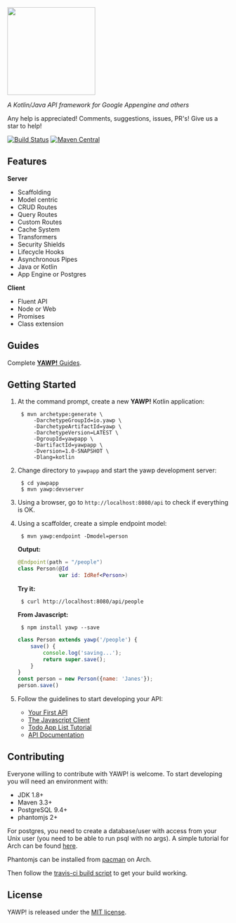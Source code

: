 <img src="http://yawp.io/assets/img/boat.png" width="200">

_A Kotlin/Java API framework for Google Appengine and others_ 

Any help is appreciated! Comments, suggestions, issues, PR's! Give us a star to help!

[![Build Status](https://travis-ci.org/feroult/yawp.svg)](https://travis-ci.org/feroult/yawp)
[![Maven Central](https://maven-badges.herokuapp.com/maven-central/io.yawp/yawp/badge.svg)](https://maven-badges.herokuapp.com/maven-central/io.yawp/yawp/)

## Features

__Server__

* Scaffolding
* Model centric
* CRUD Routes
* Query Routes
* Custom Routes
* Cache System
* Transformers
* Security Shields
* Lifecycle Hooks
* Asynchronous Pipes
* Java or Kotlin
* App Engine or Postgres

__Client__

* Fluent API
* Node or Web
* Promises
* Class extension

## Guides

Complete [__YAWP!__ Guides](http://yawp.io/guides).

## Getting Started

1. At the command prompt, create a new __YAWP!__ Kotlin application:

        $ mvn archetype:generate \
            -DarchetypeGroupId=io.yawp \
            -DarchetypeArtifactId=yawp \
            -DarchetypeVersion=LATEST \
            -DgroupId=yawpapp \
            -DartifactId=yawpapp \
            -Dversion=1.0-SNAPSHOT \
            -Dlang=kotlin            

2. Change directory to `yawpapp` and start the yawp development server:

        $ cd yawpapp
        $ mvn yawp:devserver

3. Using a browser, go to `http://localhost:8080/api` to check if everything is OK.

4. Using a scaffolder, create a simple endpoint model:

        $ mvn yawp:endpoint -Dmodel=person

    **Output:**

    ``` kotlin
    @Endpoint(path = "/people")
    class Person(@Id
                 var id: IdRef<Person>)
    ```
    **Try it:**

        $ curl http://localhost:8080/api/people
        
    **From Javascript:**
    
        $ npm install yawp --save
    
    ``` javascript
    class Person extends yawp('/people') {
        save() {
            console.log('saving...');
            return super.save();
        }
    }
    const person = new Person({name: 'Janes'});
    person.save()  
    ```

5. Follow the guidelines to start developing your API:
    * [Your First API](http://yawp.io/guides/getting-started/your-first-api)
    * [The Javascript Client](http://yawp.io/guides/tutorials/the-javascript-client)
    * [Todo App List Tutorial](http://yawp.io/guides/tutorials/todo-list-app)
    * [API Documentation](http://yawp.io/guides/api/models)    

## Contributing

Everyone willing to contribute with YAWP! is welcome. To start developing you
will need an environment with:

* JDK 1.8+
* Maven 3.3+
* PostgreSQL 9.4+
* phantomjs 2+

For postgres, you need to create a database/user with access from your Unix user (you need to be able to run psql with no args). A simple tutorial for Arch can be found [here](http://www.netarky.com/programming/arch_linux/Arch_Linux_PostgreSQL_database_setup.html).

Phantomjs can be installed from [pacman](https://www.archlinux.org/packages/community/x86_64/phantomjs/) on Arch.

Then follow the [travis-ci build script](../master/.travis.yml) to get your build working.

## License

YAWP! is released under the [MIT license](https://opensource.org/licenses/MIT).

